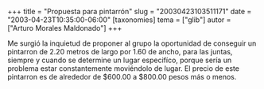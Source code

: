 +++
title = "Propuesta para pintarrón"
slug = "20030423103511171"
date = "2003-04-23T10:35:00-06:00"
[taxonomies]
tema = ["glib"]
autor = ["Arturo Morales Maldonado"]
+++

Me surgió la inquietud de proponer al grupo la oportunidad de conseguir
un pintarron de 2.20 metros de largo por 1.60 de ancho, para las juntas,
siempre y cuando se determine un lugar especifíco, porque sería un
problema estar constantemente moviéndolo de lugar. El precio de este
pintarron es de alrededor de $600.00 a $800.00 pesos más o menos.
